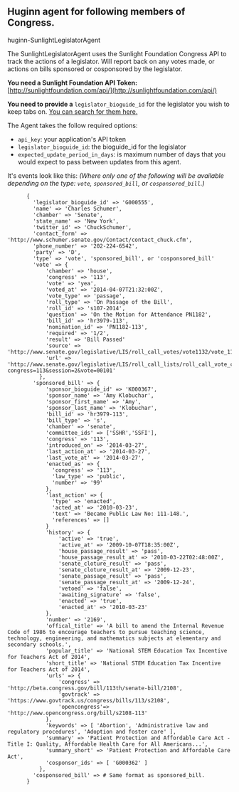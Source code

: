 Huginn agent for following members of Congress.
------------------------------------------------
huginn-SunlightLegislatorAgent



The SunlightLegislatorAgent uses the Sunlight Foundation Congress API to track the actions of a legislator. Will report back on any votes made, or actions on bills sponsored or cosponsored by the legislator.

  **You need a Sunlight Foundation API Token:** [http://sunlightfoundation.com/api/](http://sunlightfoundation.com/api/)

  **You need to provide a** `legislator_bioguide_id` for the legislator you wish to keep tabs on. [You can search for them here.](http://legislator.wolvesintheserverroom.com/)


  The Agent takes the follow required options:
  * `api_key`: your application's API token
  * `legislator_bioguide_id`: the bioguide_id for the legislator
  * `expected_update_period_in_days`:  is maximum number of days that you would expect to pass between updates from this agent.


  It's events look like this: *(Where only one of the following will be available depending on the type: `vote`, `sponsored_bill`, or `cosponsored_bill`.)*

          {
            'legislator_bioguide_id' => 'G000555',
            'name' => 'Charles Schumer',
            'chamber' => 'Senate',
            'state_name' => 'New York',
            'twitter_id' => 'ChuckSchumer',
            'contact_form' => 'http://www.schumer.senate.gov/Contact/contact_chuck.cfm',
            'phone_number' => '202-224-6542',
            'party' => 'D',
            'type' => 'vote', 'sponsored_bill', or 'cosponsored_bill'
            'vote' => {
                'chamber' => 'house',
                'congress' => '113',
                'vote' => 'yea',
                'voted_at' => '2014-04-07T21:32:00Z',
                'vote_type' => 'passage',
                'roll_type' => 'On Passage of the Bill',
                'roll_id' => 's107-2014',
                'question' => 'On the Motion for Attendance PN1182',
                'bill_id' => 'hr3979-113',
                'nomination_id' => 'PN1182-113',
                'required' => '1/2',
                'result' => 'Bill Passed'
                'source' => 'http://www.senate.gov/legislative/LIS/roll_call_votes/vote1132/vote_113_2_00101.xml',
                'url' => 'http://www.senate.gov/legislative/LIS/roll_call_lists/roll_call_vote_cfm.cfm?congress=113&session=2&vote=00101'
              },
            'sponsored_bill' => {
                'sponsor_bioguide_id' => 'K000367',
                'sponsor_name' => 'Amy Klobuchar',
                'sponsor_first_name' => 'Amy',
                'sponsor_last_name' => 'Klobuchar',
                'bill_id' => 'hr3979-113',
                'bill_type' => 's',
                'chamber' => 'senate',
                'committee_ids' => ['SSHR','SSFI'],
                'congress' => '113',
                'introduced_on' => '2014-03-27',
                'last_action_at' => '2014-03-27',
                'last_vote_at' => '2014-03-27',
                'enacted_as' => {
                  'congress' => '113',
                  'law_type' => 'public',
                  'number' => '99'
                },
                'last_action' => {
                  'type' => 'enacted',
                  'acted_at' => '2010-03-23',
                  'text' => 'Became Public Law No: 111-148.',
                  'references' => []
                }
                'history' => {
                    'active' => 'true',
                    'active_at' => '2009-10-07T18:35:00Z',
                    'house_passage_result' => 'pass',
                    'house_passage_result_at' => '2010-03-22T02:48:00Z',
                    'senate_cloture_result' => 'pass',
                    'senate_cloture_result_at' => '2009-12-23',
                    'senate_passage_result' => 'pass',
                    'senate_passage_result_at' => '2009-12-24',
                    'vetoed' => 'false',
                    'awaiting_signature' => 'false',
                    'enacted' => 'true',
                    'enacted_at' => '2010-03-23'
                },
                'number' => '2169',
                'offical_title' => 'A bill to amend the Internal Revenue Code of 1986 to encourage teachers to pursue teaching science, technology, engineering, and mathematics subjects at elementary and secondary schools.',
                'popular_title' => 'National STEM Education Tax Incentive for Teachers Act of 2014',
                'short_title' => 'National STEM Education Tax Incentive for Teachers Act of 2014',
                'urls' => {
                    'congress' => 'http://beta.congress.gov/bill/113th/senate-bill/2108',
                    'govtrack' => 'https://www.govtrack.us/congress/bills/113/s2108',
                    'opencongress'=> 'http://www.opencongress.org/bill/s2108-113'
                },
                'keywords' => [ 'Abortion', 'Administrative law and regulatory procedures', 'Adoption and foster care' ],
                'summary' => 'Patient Protection and Affordable Care Act - Title I: Quality, Affordable Health Care for All Americans...',
                'summary_short' => 'Patient Protection and Affordable Care Act',
                'cosponsor_ids' => [ 'G000362' ]
              },
            'cosponsored_bill' => # Same format as sponsored_bill.
          }
